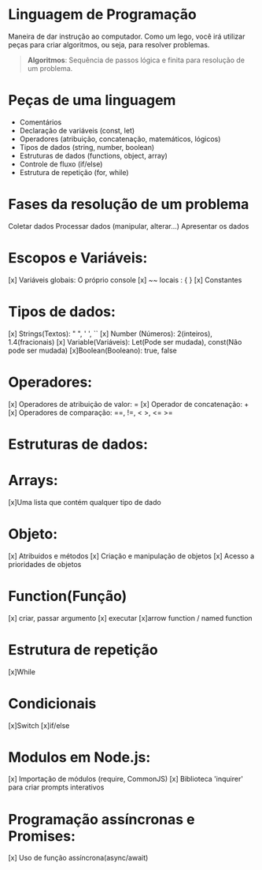 # Linguagem de Programação

Maneira de dar instrução ao computador.
Como um lego, você irá utilizar peças para criar algoritmos, ou seja, para resolver problemas.
 > **Algoritmos**: Sequência de passos lógica e finita para resolução de um problema.

# Peças de uma linguagem

 - Comentários
 - Declaração de variáveis (const, let)
 - Operadores (atribuição, concatenação, matemáticos, lógicos)
 - Tipos de dados (string, number, boolean)
 - Estruturas de dados (functions, object, array)
 - Controle de fluxo (if/else)
 - Estrutura de repetição (for, while)

# Fases da resolução de um problema

 Coletar dados
 Processar dados (manipular, alterar...)
 Apresentar os dados

# Escopos e Variáveis:

 [x] Variáveis globais: O próprio console
 [x] ~~ locais : { }
 [x] Constantes

# Tipos de dados:

   [x] Strings(Textos): " ", ' ', `` 
   [x] Number (Números): 2(inteiros), 1.4(fracionais)
   [x] Variable(Variáveis): Let(Pode ser mudada), const(Não pode ser mudada)
   [x]Boolean(Booleano): true, false

# Operadores:

   [x] Operadores de atribuição de valor: =
   [x] Operador de concatenação: +
   [x] Operadores de comparação: ==, !=, < >, <= >=

# Estruturas de dados:

  # Arrays:
   [x]Uma lista que contém qualquer tipo de dado

  # Objeto:
   [x] Atribuidos e métodos
   [x] Criação e manipulação de objetos
   [x] Acesso a prioridades de objetos

# Function(Função)

   [x] criar, passar argumento
   [x] executar
   [x]arrow function / named function  

# Estrutura de repetição

  [x]While

# Condicionais

  [x]Switch
  [x]if/else

# Modulos em Node.js:

 [x] Importação de módulos (require, CommonJS)
 [x] Biblioteca 'inquirer' para criar prompts interativos

# Programação assíncronas e Promises:

 [x] Uso de função assíncrona(async/await)